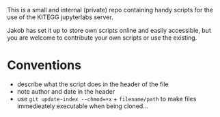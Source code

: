 This is a small and internal (private) repo containing handy scripts for the use of the KITEGG jupyterlabs server.

Jakob has set it up to store own scripts online and easily accessible, but you are welcome to contribute your own scripts or use the existing.



# Conventions

- describe what the script does in the header of the file
- note author and date in the header
- use `git update-index --chmod=+x` + `filename/path` to make files immedieately executable when being cloned...




